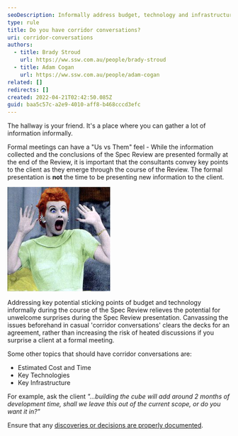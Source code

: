 ```yaml
---
seoDescription: Informally address budget, technology and infrastructure concerns during spec reviews to avoid surprises.
type: rule
title: Do you have corridor conversations?
uri: corridor-conversations
authors:
  - title: Brady Stroud
    url: https://ww.ssw.com.au/people/brady-stroud
  - title: Adam Cogan
    url: https://ww.ssw.com.au/people/adam-cogan
related: []
redirects: []
created: 2022-04-21T02:42:50.085Z
guid: baa5c57c-a2e9-4010-aff8-b468cccd3efc
---
```


The hallway is your friend. It's a place where you can gather a lot of information informally.

Formal meetings can have a "Us vs Them" feel - While the information collected and the conclusions of the Spec Review are presented formally at the end of the Review, it is important that the consultants convey key points to the client as they emerge through the course of the Review. The formal presentation is **not** the time to be presenting new information to the client.

<!--endintro-->

![Figure: Use corridor conversations to prevent nasty surprises](ProjectManagement_Suprise.jpg)

Addressing key potential sticking points of budget and technology informally during the course of the Spec Review relieves the potential for unwelcome surprises during the Spec Review presentation. Canvassing the issues beforehand in casual 'corridor conversations' clears the decks for an agreement, rather than increasing the risk of heated discussions if you surprise a client at a formal meeting.

Some other topics that should have corridor conversations are:

- Estimated Cost and Time
- Key Technologies
- Key Infrastructure

For example, ask the client _"...building the cube will add around 2 months of development time, shall we leave this out of the current scope, or do you want it in?"_

Ensure that any [discoveries or decisions are properly documented](/document-discoveries).
